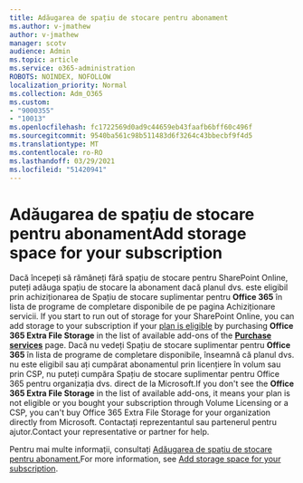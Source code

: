 ```yaml
---
title: Adăugarea de spațiu de stocare pentru abonament
ms.author: v-jmathew
author: v-jmathew
manager: scotv
audience: Admin
ms.topic: article
ms.service: o365-administration
ROBOTS: NOINDEX, NOFOLLOW
localization_priority: Normal
ms.collection: Adm_O365
ms.custom:
- "9000355"
- "10013"
ms.openlocfilehash: fc1722569d0ad9c44659eb43faafb6bff60c496f
ms.sourcegitcommit: 9540ba561c98b511483d6f3264c43bbecbf9f4d5
ms.translationtype: MT
ms.contentlocale: ro-RO
ms.lasthandoff: 03/29/2021
ms.locfileid: "51420941"
---
```

# <a name="add-storage-space-for-your-subscription"></a><span data-ttu-id="a8aed-102">Adăugarea de spațiu de stocare pentru abonament</span><span class="sxs-lookup"><span data-stu-id="a8aed-102">Add storage space for your subscription</span></span>

<span data-ttu-id="a8aed-103">Dacă începeți să rămâneți fără spațiu de stocare pentru SharePoint Online, puteți adăuga spațiu de stocare la abonament dacă planul dvs. este **[](https://go.microsoft.com/fwlink/p/?linkid=868433)** eligibil prin achiziționarea de Spațiu de stocare suplimentar pentru **Office 365** în lista de programe de completare disponibile de pe pagina Achiziționare servicii. [](https://docs.microsoft.com/microsoft-365/commerce/add-storage-space)</span><span class="sxs-lookup"><span data-stu-id="a8aed-103">If you start to run out of storage for your SharePoint Online, you can add storage to your subscription if your [plan is eligible](https://docs.microsoft.com/microsoft-365/commerce/add-storage-space) by purchasing **Office 365 Extra File Storage** in the list of available add-ons of the **[Purchase services](https://go.microsoft.com/fwlink/p/?linkid=868433)** page.</span></span> <span data-ttu-id="a8aed-104">Dacă nu vedeți Spațiu de stocare suplimentar pentru **Office 365** în lista de programe de completare disponibile, înseamnă că planul dvs. nu este eligibil sau ați cumpărat abonamentul prin licențiere în volum sau prin CSP, nu puteți cumpăra Spațiu de stocare suplimentar pentru Office 365 pentru organizația dvs. direct de la Microsoft.</span><span class="sxs-lookup"><span data-stu-id="a8aed-104">If you don't see the **Office 365 Extra File Storage** in the list of available add-ons, it means your plan is not eligible or you bought your subscription through Volume Licensing or a CSP, you can't buy Office 365 Extra File Storage for your organization directly from Microsoft.</span></span> <span data-ttu-id="a8aed-105">Contactați reprezentantul sau partenerul pentru ajutor.</span><span class="sxs-lookup"><span data-stu-id="a8aed-105">Contact your representative or partner for help.</span></span>

<span data-ttu-id="a8aed-106">Pentru mai multe informații, consultați [Adăugarea de spațiu de stocare pentru abonament.](https://docs.microsoft.com/microsoft-365/commerce/add-storage-space)</span><span class="sxs-lookup"><span data-stu-id="a8aed-106">For more information, see [Add storage space for your subscription](https://docs.microsoft.com/microsoft-365/commerce/add-storage-space).</span></span>
